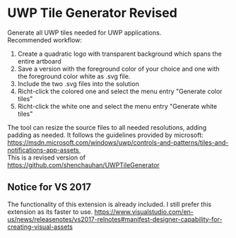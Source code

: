 # UWP Tile Generator Revised

Generate all UWP tiles needed for UWP applications.  
Recommended workflow: 

 1. Create a quadratic logo with transparent background which spans the entire artboard
 2. Save a version with the foreground color of your choice and one with the foreground color white as .svg file. 
 3. Include the two .svg files into the solution
 4. Richt-click the colored one and select the menu entry "Generate color tiles"
 5. Richt-click the white one and select the menu entry "Generate white tiles"

The tool can resize the source files to all needed resolutions, adding padding as needed. It follows the guidelines provided by microsoft: https://msdn.microsoft.com/windows/uwp/controls-and-patterns/tiles-and-notifications-app-assets   
This is a revised version of https://github.com/shenchauhan/UWPTileGenerator

## Notice for VS 2017 
The functionality of this extension is already included. I still prefer this extension as its faster to use.
https://www.visualstudio.com/en-us/news/releasenotes/vs2017-relnotes#manifest-designer-capability-for-creating-visual-assets

